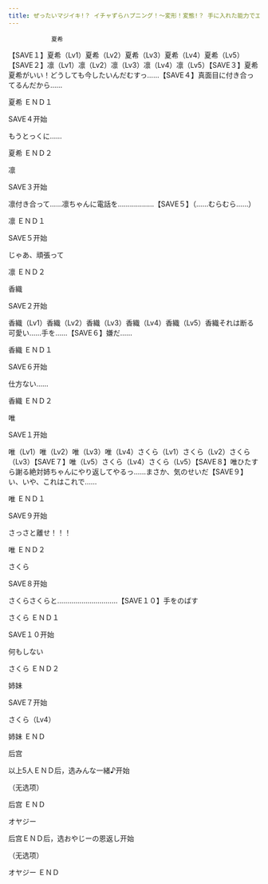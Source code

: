 ```yaml
---
title: ぜったいマジイキ!？ イチャずらハプニング！～変形！変態!？ 手に入れた能力でエロメロパワーを収集せよ！～攻略
---
```


                夏希

【SAVE１】夏希（Lv1）夏希（Lv2）夏希（Lv3）夏希（Lv4）夏希（Lv5）【SAVE２】凛（Lv1）凛（Lv2）凛（Lv3）凛（Lv4）凛（Lv5）【SAVE３】夏希夏希がいい！どうしても今したいんだむすっ……【SAVE４】真面目に付き合ってるんだから……

夏希 ＥＮＤ１

SAVE４开始

もうとっくに……

夏希 ＥＮＤ２

凛

SAVE３开始

凛付き合って……凛ちゃんに電話を………………【SAVE５】（……むらむら……）

凛 ＥＮＤ１

SAVE５开始

じゃあ、頑張って

凛 ＥＮＤ２

香織

SAVE２开始

香織（Lv1）香織（Lv2）香織（Lv3）香織（Lv4）香織（Lv5）香織それは断る可愛い……手を……【SAVE６】嫌だ……

香織 ＥＮＤ１

SAVE６开始

仕方ない……

香織 ＥＮＤ２

唯

SAVE１开始

唯（Lv1）唯（Lv2）唯（Lv3）唯（Lv4）さくら（Lv1）さくら（Lv2）さくら（Lv3）【SAVE７】唯（Lv5）さくら（Lv4）さくら（Lv5）【SAVE８】唯ひたすら謝る絶対姉ちゃんにやり返してやるっ……まさか、気のせいだ【SAVE９】い、いや、これはこれで……

唯 ＥＮＤ１

SAVE９开始

さっさと離せ！！！

唯 ＥＮＤ２

さくら

SAVE８开始

さくらさくらと…………………………【SAVE１０】手をのばす

さくら ＥＮＤ１

SAVE１０开始

何もしない

さくら ＥＮＤ２

姉妹

SAVE７开始

さくら（Lv4）

姉妹 ＥＮＤ

后宫

以上5人ＥＮＤ后，选みんな一緒♪开始

（无选项）

后宫 ＥＮＤ

オヤジー

后宫ＥＮＤ后，选おやじーの恩返し开始

（无选项）

オヤジー ＥＮＤ
              
